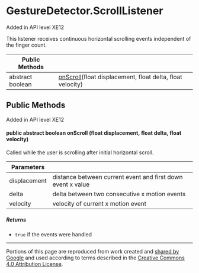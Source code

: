 # GestureDetector.ScrollListener

Added in API level XE12

This listener receives continuous horizontal scrolling events independent of the finger count.

| Public Methods | |
| --- | --- |
| abstract boolean | [onScroll](#onScroll)(float displacement, float delta, float velocity) |

## Public Methods

Added in API level XE12

#### public abstract boolean **onScroll** (float displacement, float delta, float velocity) 

Called while the user is scrolling after initial horizontal scroll.

| Parameters | |
| --- | --- |
| displacement | distance between current event and first down event x value |
| delta | delta between two consecutive x motion events |
| velocity | velocity of current x motion event |

##### Returns
- `true` if the events were handled

---

Portions of this page are reproduced from work created and [shared by Google](https://developers.google.com/readme/policies) and used according to terms described in the [Creative Commons 4.0 Attribution License](https://creativecommons.org/licenses/by/4.0/).